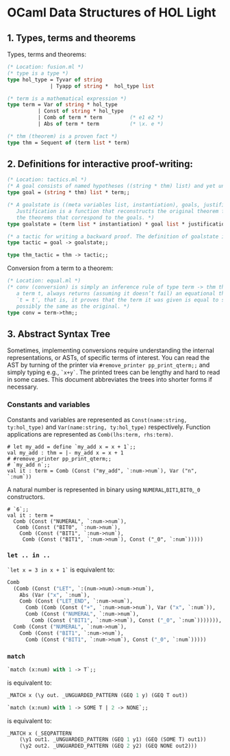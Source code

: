 # OCaml Data Structures of HOL Light

## 1. Types, terms and theorems

Types, terms and theorems:

```ocaml
(* Location: fusion.ml *)
(* type is a type *)
type hol_type = Tyvar of string
              | Tyapp of string *  hol_type list

(* term is a mathematical expression *)
type term = Var of string * hol_type
          | Const of string * hol_type
          | Comb of term * term         (* e1 e2 *)
          | Abs of term * term          (* \x. e *)

(* thm (theorem) is a proven fact *)
type thm = Sequent of (term list * term)
```

## 2. Definitions for interactive proof-writing:

```ocaml
(* Location: tactics.ml *)
(* A goal consists of named hypotheses ((string * thm) list) and yet unproven conclusion *)
type goal = (string * thm) list * term;;

(* A goalstate is ((meta variables list, instantiation), goals, justification).
   Justification is a function that reconstructs the original theorem from
   the theorems that correspond to the goals. *)
type goalstate = (term list * instantiation) * goal list * justification;;

(* a tactic for writing a backward proof. The definition of goalstate is kind of complicated. *)
type tactic = goal -> goalstate;;

type thm_tactic = thm -> tactic;;
```

Conversion from a term to a theorem:

```ocaml
(* Location: equal.ml *)
(* conv (conversion) is simply an inference rule of type term -> thm that when given
   a term t, always returns (assuming it doesn’t fail) an equational theorem of the form
   `t = t′, that is, it proves that the term it was given is equal to some other term,
   possibly the same as the original. *)
type conv = term->thm;;
```

## 3. Abstract Syntax Tree

Sometimes, implementing conversions require understanding the internal representations, or ASTs, of specific terms of interest.
You can read the AST by turning of the printer via `#remove_printer pp_print_qterm;;` and simply typing e.g., `` `x+y` ``.
The printed trees can be lengthy and hard to read in some cases.
This document abbreviates the trees into shorter forms if necessary.

### Constants and variables

Constants and variables are represented as `Const(name:string, ty:hol_type)` and `Var(name:string, ty:hol_type)`
respectively.
Function applications are represented as `Comb(lhs:term, rhs:term)`.

```
# let my_add = define `my_add x = x + 1`;;
val my_add : thm = |- my_add x = x + 1
# #remove_printer pp_print_qterm;;
# `my_add n`;;
val it : term = Comb (Const ("my_add", `:num->num`), Var ("n", `:num`))
```

A natural number is represented in binary using `NUMERAL`,`BIT1`,`BIT0`,`_0` constructors.

```
# `6`;;
val it : term =
  Comb (Const ("NUMERAL", `:num->num`),
   Comb (Const ("BIT0", `:num->num`),
    Comb (Const ("BIT1", `:num->num`),
     Comb (Const ("BIT1", `:num->num`), Const ("_0", `:num`)))))
```

### `let .. in ..`

`` `let x = 3 in x + 1` `` is equivalent to:

```ocaml
Comb
  (Comb (Const ("LET", `:(num->num)->num->num`),
    Abs (Var ("x", `:num`),
    Comb (Const ("LET_END", `:num->num`),
      Comb (Comb (Const ("+", `:num->num->num`), Var ("x", `:num`)),
      Comb (Const ("NUMERAL", `:num->num`),
        Comb (Const ("BIT1", `:num->num`), Const ("_0", `:num`))))))),
  Comb (Const ("NUMERAL", `:num->num`),
    Comb (Const ("BIT1", `:num->num`),
      Comb (Const ("BIT1", `:num->num`), Const ("_0", `:num`)))))
```

### `match`

```ocaml
`match (x:num) with 1 -> T`;;
```
is equivalent to:

```ocaml
_MATCH x (\y out. _UNGUARDED_PATTERN (GEQ 1 y) (GEQ T out))
```

```ocaml
`match (x:num) with 1 -> SOME T | 2 -> NONE`;;
```

is equivalent to:
```ocaml
_MATCH x (_SEQPATTERN
    (\y1 out1. _UNGUARDED_PATTERN (GEQ 1 y1) (GEQ (SOME T) out1))
    (\y2 out2. _UNGUARDED_PATTERN (GEQ 2 y2) (GEQ NONE out2)))
```
